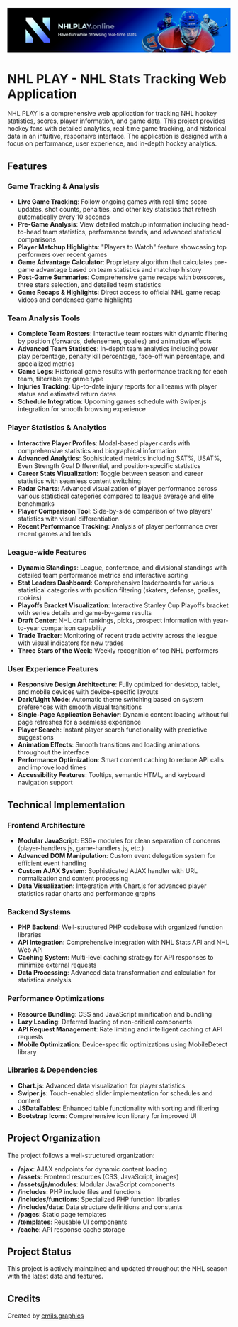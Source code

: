 ![NHL PLAY](assets/img/promo-banner.jpg)

# NHL PLAY - NHL Stats Tracking Web Application

NHL PLAY is a comprehensive web application for tracking NHL hockey statistics, scores, player information, and game data. This project provides hockey fans with detailed analytics, real-time game tracking, and historical data in an intuitive, responsive interface. The application is designed with a focus on performance, user experience, and in-depth hockey analytics.

## Features

### Game Tracking & Analysis
- **Live Game Tracking**: Follow ongoing games with real-time score updates, shot counts, penalties, and other key statistics that refresh automatically every 10 seconds
- **Pre-Game Analysis**: View detailed matchup information including head-to-head team statistics, performance trends, and advanced statistical comparisons
- **Player Matchup Highlights**: "Players to Watch" feature showcasing top performers over recent games
- **Game Advantage Calculator**: Proprietary algorithm that calculates pre-game advantage based on team statistics and matchup history
- **Post-Game Summaries**: Comprehensive game recaps with boxscores, three stars selection, and detailed team statistics
- **Game Recaps & Highlights**: Direct access to official NHL game recap videos and condensed game highlights

### Team Analysis Tools
- **Complete Team Rosters**: Interactive team rosters with dynamic filtering by position (forwards, defensemen, goalies) and animation effects
- **Advanced Team Statistics**: In-depth team analytics including power play percentage, penalty kill percentage, face-off win percentage, and specialized metrics
- **Game Logs**: Historical game results with performance tracking for each team, filterable by game type
- **Injuries Tracking**: Up-to-date injury reports for all teams with player status and estimated return dates
- **Schedule Integration**: Upcoming games schedule with Swiper.js integration for smooth browsing experience

### Player Statistics & Analytics
- **Interactive Player Profiles**: Modal-based player cards with comprehensive statistics and biographical information
- **Advanced Analytics**: Sophisticated metrics including SAT%, USAT%, Even Strength Goal Differential, and position-specific statistics
- **Career Stats Visualization**: Toggle between season and career statistics with seamless content switching
- **Radar Charts**: Advanced visualization of player performance across various statistical categories compared to league average and elite benchmarks
- **Player Comparison Tool**: Side-by-side comparison of two players' statistics with visual differentiation
- **Recent Performance Tracking**: Analysis of player performance over recent games and trends

### League-wide Features
- **Dynamic Standings**: League, conference, and divisional standings with detailed team performance metrics and interactive sorting
- **Stat Leaders Dashboard**: Comprehensive leaderboards for various statistical categories with position filtering (skaters, defense, goalies, rookies)
- **Playoffs Bracket Visualization**: Interactive Stanley Cup Playoffs bracket with series details and game-by-game results
- **Draft Center**: NHL draft rankings, picks, prospect information with year-to-year comparison capability
- **Trade Tracker**: Monitoring of recent trade activity across the league with visual indicators for new trades
- **Three Stars of the Week**: Weekly recognition of top NHL performers

### User Experience Features
- **Responsive Design Architecture**: Fully optimized for desktop, tablet, and mobile devices with device-specific layouts
- **Dark/Light Mode**: Automatic theme switching based on system preferences with smooth visual transitions
- **Single-Page Application Behavior**: Dynamic content loading without full page refreshes for a seamless experience
- **Player Search**: Instant player search functionality with predictive suggestions
- **Animation Effects**: Smooth transitions and loading animations throughout the interface
- **Performance Optimization**: Smart content caching to reduce API calls and improve load times
- **Accessibility Features**: Tooltips, semantic HTML, and keyboard navigation support

## Technical Implementation

### Frontend Architecture
- **Modular JavaScript**: ES6+ modules for clean separation of concerns (player-handlers.js, game-handlers.js, etc.)
- **Advanced DOM Manipulation**: Custom event delegation system for efficient event handling
- **Custom AJAX System**: Sophisticated AJAX handler with URL normalization and content processing
- **Data Visualization**: Integration with Chart.js for advanced player statistics radar charts and performance graphs

### Backend Systems
- **PHP Backend**: Well-structured PHP codebase with organized function libraries
- **API Integration**: Comprehensive integration with NHL Stats API and NHL Web API
- **Caching System**: Multi-level caching strategy for API responses to minimize external requests
- **Data Processing**: Advanced data transformation and calculation for statistical analysis

### Performance Optimizations
- **Resource Bundling**: CSS and JavaScript minification and bundling
- **Lazy Loading**: Deferred loading of non-critical components
- **API Request Management**: Rate limiting and intelligent caching of API requests
- **Mobile Optimization**: Device-specific optimizations using MobileDetect library

### Libraries & Dependencies
- **Chart.js**: Advanced data visualization for player statistics
- **Swiper.js**: Touch-enabled slider implementation for schedules and content
- **JSDataTables**: Enhanced table functionality with sorting and filtering
- **Bootstrap Icons**: Comprehensive icon library for improved UI

## Project Organization

The project follows a well-structured organization:

- **/ajax**: AJAX endpoints for dynamic content loading
- **/assets**: Frontend resources (CSS, JavaScript, images)
- **/assets/js/modules**: Modular JavaScript components
- **/includes**: PHP include files and functions
- **/includes/functions**: Specialized PHP function libraries
- **/includes/data**: Data structure definitions and constants
- **/pages**: Static page templates
- **/templates**: Reusable UI components
- **/cache**: API response cache storage

## Project Status

This project is actively maintained and updated throughout the NHL season with the latest data and features.

## Credits

Created by [emils.graphics](https://emils.graphics)
